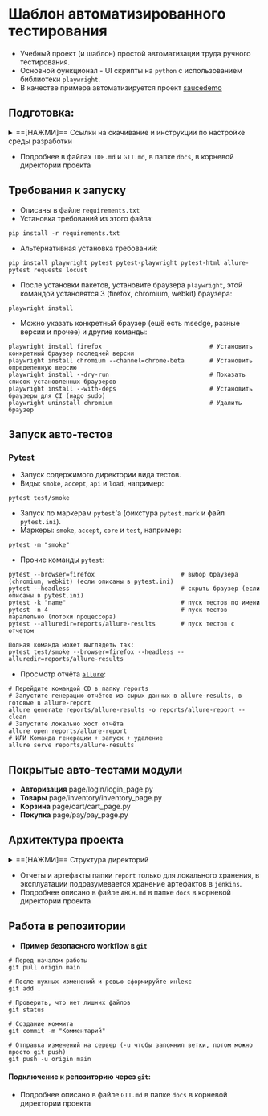 # **Шаблон автоматизированного тестирования** 
* Учебный проект (и шаблон) простой автоматизации труда ручного тестирования.
* Основной функционал - UI скрипты на `python` с использованием библиотеки `playwright`.
* В качестве примера автоматизируется проект [saucedemo](https://www.saucedemo.com/v1/)
 
## Подготовка:

<details>
<summary>
==[НАЖМИ]== Ссылки на скачивание и инструкции по настройке среды разработки
</summary><p>

* [Скачать `Python` версии 13+](https://www.python.org/downloads/)
  * [Инструкция установки `Python` глава 2.1, эксплуатация глава 3](https://disk.yandex.ru/edit/d/ziggIjO2lsG0H2023WbIniPegnqahzm72s0qoIz-cKg6UlFmWEZta1prdw)
* [Скачать `git` версии 2.49+](https://git-scm.com/downloads)
  * [Инструкция установки и эксплуатации `git` глава 4.5](https://disk.yandex.ru/i/p6A-v9AiGy5qxA)
* IDE:
  * `OpenIDE` - Российский IDE
    * [Скачать версии 243+](https://openide.ru/download/)
  * `PyCharm` - Рекомендуемый способ взаимодействия с `python`
    * [Скачать версии Community Edition 2024+](https://www.jetbrains.com/ru-ru/pycharm/download/other.html)
    * [Установка глава 2.2 | Эксплуатация глава 4](https://disk.yandex.ru/edit/d/ziggIjO2lsG0H2023WbIniPegnqahzm72s0qoIz-cKg6UlFmWEZta1prdw)
  * `VSCode` - Популярный IDE
    * [Скачать версии 1.99+](https://code.visualstudio.com/docs/?dv=win64user)
</p></details>

* Подробнее в файлах `IDE.md` и `GIT.md`, в папке `docs`, в корневой директории проекта

## **Требования к запуску**
* Описаны в файле `requirements.txt`
* Установка требований из этого файла:
```shell
pip install -r requirements.txt
```
* Альтернативная установка требований:
```shell
pip install playwright pytest pytest-playwright pytest-html allure-pytest requests locust
```
* После установки пакетов, установите браузера `playwright`, этой командой установятся 3 (firefox, chromium, webkit) браузера:
```shell
playwright install
```
* Можно указать конкретный браузер (ещё есть msedge, разные версии и прочее) и другие команды:
```shell
playwright install firefox                              # Установить конкретный браузер последней версии
playwright install chromium --channel=chrome-beta       # Установить определенную версию
playwright install --dry-run                            # Показать список установленных браузеров
playwright install --with-deps                          # Установить браузеры для CI (надо sudo)
playwright uninstall chromium                           # Удалить браузер
```

## **Запуск авто-тестов**
### Pytest
* Запуск содержимого директории вида тестов.
* Виды: `smoke`, `accept`, `api` и `load`, например:
```shell
pytest test/smoke
```
* Запуск по маркерам `pytest`'а (фикстура `pytest.mark` и файл `pytest.ini`).
* Маркеры: `smoke`, `accept`, `core` и `test`, например:
```shell
pytest -m "smoke"
```
* Прочие команды `pytest`:
```shell
pytest --browser=firefox                        # выбор браузера (chromium, webkit) (если описаны в pytest.ini)
pytest --headless                               # скрыть браузер (если описаны в pytest.ini)
pytest -k "name"                                # пуск тестов по имени
pytest -n 4                                     # пуск тестов паралельно (потоки процессора)
pytest --alluredir=reports/allure-results       # пуск тестов с отчетом

Полная команда может выглядеть так:
pytest test/smoke --browser=firefox --headless --alluredir=reports/allure-results
```
* Просмотр отчёта [`allure`](https://github.com/allure-framework/allure2/releases):
```shell
# Перейдите командой CD в папку reports
# Запустите генерацию отчётов из сырых данных в allure-results, в готовые в allure-report
allure generate reports/allure-results -o reports/allure-report --clean
# Запустите локально хост отчёта
allure open reports/allure-report
# ИЛИ Команда генерации + запуск + удаление
allure serve reports/allure-results
```

## **Покрытые авто-тестами модули**
* **Авторизация**   page/login/login_page.py
* **Товары**        page/inventory/inventory_page.py
* **Корзина**       page/cart/cart_page.py
* **Покупка**       page/pay/pay_page.py

## **Архитектура проекта**
<details>
<summary>
==[НАЖМИ]== Структура директорий
</summary><p>

```
/test-projectname/                  # корневой каталог (репозиторий) проекта авто-тестов
├── /page/                          # page object модели
│   ├── /module_page/               # папка с page object моделью и данными модуля
│   │   ├── module_page.py          # page object класс модуля
│   │   ├── module_locators.py      # селекторы элементов модулей
│   │   ├── module_data.py          # тестовые данные модуля
│   │   └── __init__.py
│   ├── example_page.py             # пример построения page object класса
│   ├── base_page.py                # базовый page object класс (основные методы работы со страницей)
│   └── __init__.py
├── /test/                          # тестовые сценарии с группировкой по видам
│   ├── /smoke/                     # дымы (фронт)
│   │   └── test_module.py
│   ├── /accept/                    # приемка (фронт)
│   │   └── test_module.py
│   ├── /api/                       # апи (бэк)
│   │   └── test_module_api.py
│   ├── /load/                      # нагрузочное (locust)
│   │   ├── locust_smoke.py
│   │   └── __init__.py 
│   ├── example_test.py             # пример построения тестов
│   └── runner.py                   # запускатор для тестовых прогонов
├── /config/                        # конфигурации
│   ├── /utils/                     # вспомогательные инструменты
│   │   ├── /drivers/               # веб-драйвера и портативные браузеры
│   │   ├── actions.py              # сложные методы и действия на страницах
│   │   ├── asserts.py              # проверки
│   │   ├── helpers.py              # вспомогательные элементы
│   │   └── __init__.py
│   ├── logger.py                   # конфигурация логирования
│   └── __init__.py
├── /report/                        # отчеты и артефакты (хранятся локально, должно быть подключено хранение в jenkins)
│   ├── /screenshots/               # скриншоты
│   ├── /allure-results/            # allure отчеты
│   ├── /pytest-html/               # pytest отчеты (для прикладывания в задачи)
│   ├── /locust/                    # locust отчеты нагрузочного
│   └── /logs/                      # логи выполнения тестов
├── /docs/                          # документация
│   ├── PLAN.md                     # документация проекта, план автоматизации, тест-кейсы и история изменений
│   ├── CODE.md                     # описание стиля кода в проекте
│   ├── ARCH.md                     # описание вариантов архитектур проекта
│   ├── MD.md                       # описание markdown разметки
│   ├── IDE.md                      # описание работы в различных IDE и их настройки
│   ├── TERMINAL.md                 # описание работы в различных терминалах (cmd\unix\bash)
│   └── GIT.md                      # описание работы с git и bitbucket
├── conftest.py                     # фикстуры pytest для конфигурации тестов и отчетности allure
├── pytest.ini                      # настройки pytest
├── requirements.txt                # зависимости
├── README.md                       # описание проекта
└── .gitignore                      # игнор лист git
```
</p></details>

* Отчеты и артефакты папки `report` только для локального хранения, в эксплуатации подразумевается хранение артефактов в `jenkins`.
* Подробнее описано в файле `ARCH.md` в папке `docs` в корневой директории проекта

## **Работа в репозитории**
* **Пример безопасного workflow в `git`**
```shell
# Перед началом работы
git pull origin main

# После нужных изменений и ревью сформируйте инlекс
git add .

# Проверить, что нет лишних файлов
git status

# Создание коммита
git commit -m "Комментарий"

# Отправка изменений на сервер (-u чтобы запомнил ветки, потом можно просто git push)
git push -u origin main
```
#### **Подключение к репозиторию через `git`**:
* Подробнее описано в файле `GIT.md` в папке `docs` в корневой директории проекта